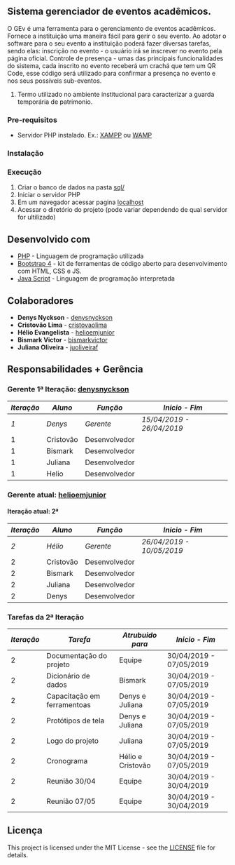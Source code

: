 ## Sistema gerenciador de eventos acadêmicos.

 O GEv é uma ferramenta para o gerenciamento de eventos acadêmicos. Fornece a instituição uma maneira fácil para gerir o seu evento. Ao adotar o software para o seu evento a instituição poderá fazer diversas tarefas, sendo elas: inscrição no evento - o usuário irá se inscrever no evento pela página oficial. Controle de presença - umas das principais funcionalidades do sistema, cada inscrito no evento receberá um crachá que tem um QR Code, esse código será utilizado para confirmar a presença no evento e nos seus possíveis sub-eventos.

1. Termo utilizado no ambiente institucional para caracterizar a guarda temporária de patrimonio.

### Pre-requisitos

* Servidor PHP instalado. Ex.: [XAMPP](https://www.apachefriends.org/download.html) ou [WAMP](http://www.wampserver.com/en/)

### Instalação

### Execução

1. Criar o banco de dados na pasta [sql/](https://github.com/rodrigoaggeu/GP3U/tree/master/sql)
2. Iniciar o servidor PHP
3. Em um navegador acessar pagina [localhost](http://localhost)
4. Acessar o diretório do projeto (pode variar dependendo de qual servidor for ultilizado)

## Desenvolvido com

* [PHP](http://php.net/) - Linguagem de programação utilizada
* [Bootstrap 4](https://getbootstrap.com/) - kit de ferramentas de código aberto para desenvolvimento com HTML, CSS e JS.
* [Java Script](https://www.javascript.com/) - Linguagem de programação interpretada

## Colaboradores

* **Denys Nyckson** - [denysnyckson](https://github.com/denysnyckson)
* **Cristovão Lima** - [cristovaolima](https://github.com/cristovaolima)
* **Hélio Evangelista** - [helioemjunior](https://github.com/helioemjunior)
* **Bismark Victor** - [bismarkvictor](https://github.com/bismarkvictor)
* **Juliana Oliveira** - [juoliveiraf](https://github.com/juoliveiraf)

## Responsabilidades + Gerência

### Gerente 1ª Iteração: [denysnyckson](https://github.com/denysnyckson)


| *Iteração* | *Aluno*     | *Função*      | *Inicio - Fim*          |
| ---------- | ----------- | ------------- | ----------------------- |
| *1*        | *Denys*     | *Gerente*     |*15/04/2019 - 26/04/2019*|
| 1          | Cristovão   | Desenvolvedor |                         |
| 1          | Bismark     | Desenvolvedor |                         |
| 1          | Juliana     | Desenvolvedor |                         |
| 1          | Helio       | Desenvolvedor |                         |


### Gerente atual: [helioemjunior](https://github.com/helioemjunior)

#### Iteração atual: 2ª

| *Iteração* | *Aluno*     | *Função*      | *Inicio - Fim*          |
| ---------- | ----------- | ------------- | ----------------------- |
| *2*        | *Hélio*     | *Gerente*     |*26/04/2019 - 10/05/2019*|
| 2          | Cristovão   | Desenvolvedor |                         |
| 2          | Bismark     | Desenvolvedor |                         |
| 2          | Juliana     | Desenvolvedor |                         |
| 2          | Denys       | Desenvolvedor |                         |


### Tarefas da 2ª Iteração

| *Iteração* |          *Tarefa*           | *Atrubuido para*  | *Inicio - Fim*          |
| ---------- | --------------------------- | ----------------- | ----------------------- |
| 2          | Documentação do projeto     | Equipe            | 30/04/2019 - 07/05/2019 |
| 2          | Dicionário de dados         | Bismark           | 30/04/2019 - 07/05/2019 |
| 2          | Capacitação em ferramentoas | Denys e Juliana   | 30/04/2019 - 07/05/2019 |
| 2          | Protótipos de tela          | Denys e Juliana   | 30/04/2019 - 07/05/2019 |
| 2          | Logo do projeto             | Juliana           | 30/04/2019 - 07/05/2019 |
| 2          | Cronograma                  | Hélio e Cristovão | 30/04/2019 - 07/05/2019 |
| 2          | Reunião 30/04               | Equipe            | 30/04/2019 - 30/04/2019 |
| 2          | Reunião 07/05               | Equipe            | 30/04/2019 - 30/04/2019 |





## Licença

This project is licensed under the MIT License - see the [LICENSE](https://github.com/denysnyckson/SISGES/blob/master/LICENSE) file for details.
